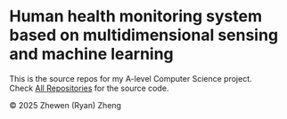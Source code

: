 # Human health monitoring system based on multidimensional sensing and machine learning
This is the source repos for my A-level Computer Science project.   
Check [All Repositories](https://github.com/orgs/zwzheng-ALPJ/repositories) for the source code.

© 2025 Zhewen (Ryan) Zheng
